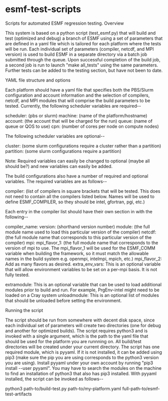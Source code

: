 # esmf-test-scripts

Scripts for automated ESMF regression testing.
Overview

This system is based on a python script (test_esmf.py) that will build and test (optimized and debug) a branch of ESMF using a set of parameters 
that are defined in a yaml file which is tailored for each platform where the tests will be run. Each individual set of parameters (compiler, 
netcdf, and MPI version) is used to build ESMF in a separate directory via a batch job submitted through the queue. Upon successful completion of 
the build job, a second job is run to launch "make all_tests" using the same parameters. Further tests can be added to the testing section, but 
have not been to date.

YAML file structure and options

Each platform should have a yaml file that specifies both the PBS/Slurm configuration and account information and the selection of compilers,
netcdf, and MPI modules that will comprise the build parameters to be tested. Currently, the following scheduler variables are required--

scheduler: (pbs or slurm)
machine: (name of the platform/hostname)
account: (the account that will be charged for the run)
queue: (name of queue or QOS to use)
cpn: (number of cores per node on compute nodes)

The following scheduler variables are optional--

cluster: (some slurm configurations require a cluster rather than a partition)
partition: (some slurm configurations require a partition)

Note: Required variables can easily be changed to optional (maybe all should be?) and new variables can easily be added.

The build configurations also have a number of required and optional variables. The required variables are as follows--

compiler: (list of compilers in square brackets that will be tested. This does not need to contain all the compilers listed below. Names will be used to 
           define ESMF_COMPILER, so they should be intel, gfortran, pgi, etc.)

Each entry in the compiler list should have their own section in with the following--

compiler_name:
  version: (shorthand version number)
    module: (the full module name used to load this particular version of the compiler)
    netcdf: (the full module name that corresponds to this particular version of the compiler)
    mpi: 
      mpi_flavor_1: (the full module name that corresponds to the version of mpi to use. The mpi_flavor_1 will be used for the ESMF_COMM variable
                     when building the framework, so it must match the allowable names in the build system e.g. openmpi, intelmpi, mpich, etc.)
      mpi_flavor_2: Add as many flavors as desired.
    extra_env_vars: This is an optional variable that will allow environment variables to be set on a per-mpi basis. It is not fully tested.

  extramodule: This is an optional variable that can be used to load additional modules prior to build and run. For example, PrgEnv-intel might need 
               to be loaded on a Cray system
  unloadmodule: This is an optional list of modules that should be unloaded before setting the environment. 
  

Running the script

The script should be run from somewhere with decent disk space, since each individual set of parameters will create two directories (one for
debug and another for optimized builds). The script requires python3 and is invoked with a single argument, which is the path to the 
yaml file that should be used for the platform you are runnning on. All build/test directories will be created under your current directory.
The script has one required module, which is pyyaml. If it is not installed, it can be added using pip3 (make sure the pip you are using 
corresponds to the python3 version you are using). Install pyyaml under your own account by running "pip3 install --user pyyaml". You may 
have to search the modules on the machine to find an installation of python3 that also has pip3 installed. With pyyaml installed, the script
can be invoked as follows--

python3 path-to/build-test.py path-to/my-platform.yaml full-path-to/esmf-test-artifacts 

